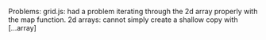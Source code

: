 Problems:
grid.js: had a problem iterating through the 2d array properly with the map function.
2d arrays: cannot simply create a shallow copy with [...array]